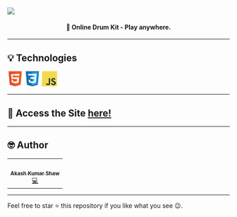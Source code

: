 <img align="center" src="https://i.imgur.com/QMv2Pp3.png">
<h4 align="center">🥁 Online Drum Kit - Play anywhere.</h4>

<hr>

## 💡 Technologies
  <p align="left">
    <img src="https://raw.githubusercontent.com/devicons/devicon/d00d0969292a6569d45b06d3f350f463a0107b0d/icons/html5/html5-original.svg" alt="html5" width="35" height="35"/>
    <img src="https://raw.githubusercontent.com/devicons/devicon/d00d0969292a6569d45b06d3f350f463a0107b0d/icons/css3/css3-original.svg" alt="css3" width="35" height="35"/>
    <img src="https://raw.githubusercontent.com/devicons/devicon/d00d0969292a6569d45b06d3f350f463a0107b0d/icons/javascript/javascript-original.svg" alt="javascript" width="35" height="35"/>
  </p>
<hr>

<h2>📍 Access the Site <a href=https://affectionate-kare-6c5df5.netlify.app/">here!</a></h2>

<hr>

## 🤓 Author 
<table>
  <tr>
    <td align="center"><a href="https://github.com/akashxlr8"><img src="https://media-exp1.licdn.com/dms/image/C5603AQH44ljyR-Io0A/profile-displayphoto-shrink_400_400/0/1641742228028?e=1652918400&v=beta&t=Cx3VFprfg1SLc4Awh9dvQlBYRye2xqh1yg-uCIfR6uU" width="100px;" alt=""/><br /><sub><b>Akash Kumar Shaw</b></sub></a><br /><a href="https://github.com/akashxlr8" title="Code">💻</a></td>
  <tr>
</table>

***
Feel free to star ⭐ this repository if you like what you see 😉.
